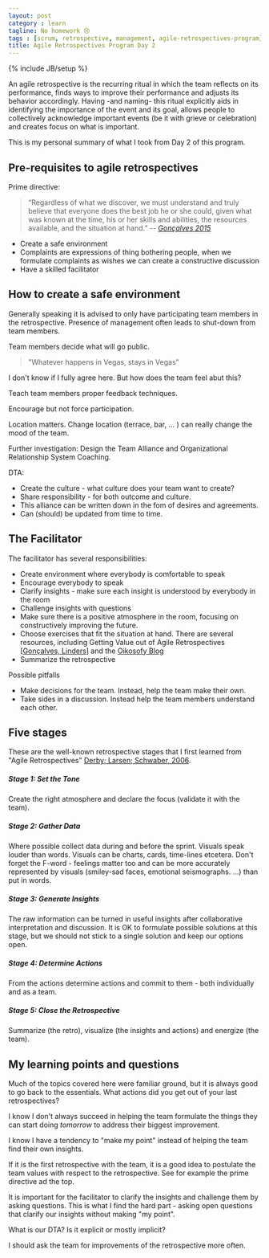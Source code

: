 ```yaml
---
layout: post
category : learn
tagline: No homework 😢
tags : [scrum, retrospective, management, agile-retrospectives-program]
title: Agile Retrospectives Program Day 2
---
```

{% include JB/setup %}

An agile retrospective is the recurring ritual in which the team reflects on its performance, finds ways to improve their performance and adjusts its behavior accordingly. Having -and naming- this ritual explicitly aids in identifying the importance of the event and its goal, allows people to collectively acknowledge important events (be it with grieve or celebration) and creates focus on what is important.

This is my personal summary of what I took from Day 2 of this program.

## Pre-requisites to agile retrospectives

Prime directive:

> “Regardless of what we discover, we must understand and truly believe that
> everyone does the best job he or she could, given what was known at the time,
> his or her skills and abilities, the resources available, and the situation at
> hand.”
> *-- [Gonçalves 2015]*

 * Create a safe environment
 * Complaints are expressions of thing bothering people, when we formulate complaints as wishes we can create a constructive discussion
 * Have a skilled facilitator

## How to create a safe environment

Generally speaking it is advised to only have participating team members in the retrospective. Presence of management often leads to shut-down from team members.

Team members decide what will go public.

> "Whatever happens in Vegas, stays in Vegas"

I don't know if I fully agree here. But how does the team feel abut this?

Teach team members proper feedback techniques.

Encourage but not force participation.

Location matters. Change location (terrace, bar, ... ) can really change the mood of the team.

Further investigation: Design the Team Alliance and Organizational Relationship System Coaching.

DTA:

 * Create the culture - what culture does your team want to create? 
 * Share responsibility - for both outcome and culture.
 * This alliance can be written down in the fom of desires and agreements.
 * Can (should) be updated from time to time.

## The Facilitator

The facilitator has several responsibilities:

 * Create environment where everybody is comfortable to speak
 * Encourage everybody to speak
 * Clarify insights - make sure each insight is understood by everybody in the room
 * Challenge insights with questions
 * Make sure there is a positive atmosphere in the room, focusing on constructively improving the future.
 * Choose exercises that fit the situation at hand. There are several resources, including Getting Value out of Agile Retrospectives [[Gonçalves, Linders]] and the [Oikosofy Blog]
 * Summarize the retrospective

Possible pitfalls

 * Make decisions for the team. Instead, help the team make their own.
 * Take sides in a discussion. Instead help the team members understand each other.

## Five stages

These are the well-known retrospective stages that I first learned from "Agile Retrospectives" [Derby; Larsen; Schwaber, 2006].

##### Stage 1: Set the Tone

Create the right atmosphere and declare the focus (validate it with the team).

##### Stage 2: Gather Data

Where possible collect data during and before the sprint. Visuals speak louder than words. Visuals can be charts, cards, time-lines etcetera. Don't forget the F-word - feelings matter too and can be more accurately represented by visuals (smiley-sad faces, emotional seismographs. ...) than put in words. 

##### Stage 3: Generate Insights

The raw information can be turned in useful insights after collaborative interpretation and discussion. It is OK to formulate possible solutions at this stage, but we should not stick to a single solution and keep our options open. 

##### Stage 4: Determine Actions

From the actions determine actions and commit to them - both individually and as a team.

##### Stage 5: Close the Retrospective

Summarize (the retro), visualize (the insights and actions) and energize (the team).

## My learning points and questions

Much of the topics covered here were familiar ground, but it is always good to go back to the essentials. What actions did you get out of your last retrospectives? 

I know I don't always succeed in helping the team formulate the things they can start doing *tomorrow* to address their biggest improvement.

I know I have a tendency to "make my point" instead of helping the team find their own insights.

If it is the first retrospective with the team, it is a good idea to postulate the team values with respect to the retrospective. See for example the prime directive ad the top.

It is important for the facilitator to clarify the insights and challenge them by asking questions. This is what I find the hard part - asking open questions that clarify our insights without making "my point". 

What is our DTA? Is it explicit or mostly implicit?

I should ask the team for improvements of the retrospective more often.



 [Oikosofy Blog]: http://blog.oikosofy.com/category/agile/agile-retrospectives/
 [Gonçalves, Linders]: http://www.infoq.com/minibooks/agile-retrospectives-value
 [Agile Principle 12]: http://agilemanifesto.org/principles.html
 [contact me]: /pages/contact.html
 [Gonçalves 2015]: https://oikosofyseries.com/agile-retrospectives-free-program
 [Derby; Larsen; Schwaber, 2006]: http://my.safaribooksonline.com/book/software-engineering-and-development/agile-development/9781680500295


